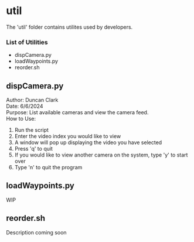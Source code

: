 # util
The 'util' folder contains utilites used by developers.

### List of Utilities
* dispCamera.py
* loadWaypoints.py
* reorder.sh

## dispCamera.py
Author: Duncan Clark  
Date: 6/6/2024  
Purpose: List available cameras and view the camera feed.  
How to Use:
1. Run the script
2. Enter the video index you would like to view
3. A window will pop up displaying the video you have selected
4. Press 'q' to quit
5. If you would like to view another camera on the system, type 'y' to start over
6. Type 'n' to quit the program

## loadWaypoints.py
WIP

## reorder.sh
Description coming soon
